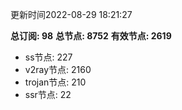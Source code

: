 更新时间2022-08-29 18:21:27

**总订阅: 98**
**总节点: 8752**
**有效节点: 2619**
- ss节点: 227
- v2ray节点: 2160
- trojan节点: 210
- ssr节点: 22

